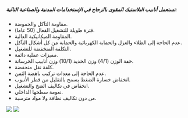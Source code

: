 ##### تستعمل أنابيب البلاستيك المقوى بالزجاج في الإستخدامات المدنية والصناعية التالية:
- مقاومة التآكل والحموضة.
- فترة طويلة للتشغيل الفعال (50 عاما).
- المقاومة الميكانيكية العالية.
- عدم الحاجة إلى الطلاء والعزل والحماية الكهربائية والحماية من كل أشكال التآكل.
- التكلفة المنخفضة للتشغيل.
- مميزات عملية دائمة.
- خفة الوزن (4/1) وزن الحديد (10/1) وزن أنابيب الخرسانة.
- كلفة نقل منخفضة.
- عدم الحاجة إلى معدات تركيب باهضة الثمن.
- انخفاض خسارة الضغط يسمح بالتقليل من قطر الأنبوب.
- انخفاض في تكاليف الضخ والتشغيل.
- نعومة سطحها الداخلي.
- من دون تكاليف نظافة ولا مواد مترسبة.

<div text-center>
<img src = "/assets/images/grp-features-1.jpg" />
<img src = "/assets/images/grp-features-2.jpg" />
</div>